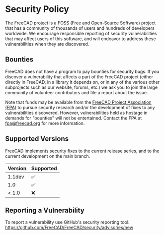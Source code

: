 # Security Policy

The FreeCAD project is a FOSS (Free and Open-Source Software) project that has a community of thousands of users and
hundreds of developers worldwide. We encourage responsible reporting of security vulnerabilities that may affect users
of this software, and will endeavor to address these vulnerabilities when they are discovered.

## Bounties

FreeCAD does not have a program to pay bounties for security bugs. If you discover a vulnerability that affects a part
of the FreeCAD project (either directly in FreeCAD, in a library it depends on, or in any of the various other
subprojects such as our website, forums, etc.) we ask you to join the large community of volunteer contributors and
file a report about the issue.

Note that funds may be available from the [FreeCAD Project Association (FPA)](https://fpa.freecad.org) to pursue
security research and/or the development of fixes to any vulnerabilities discovered. However, vulnerabilities held as
hostage in demands for "bounties" will not be entertained. Contact the FPA at fpa@freecad.org for more information.

## Supported Versions

FreeCAD implements security fixes to the current release series, and to the current development on the main branch.

| Version | Supported          |
|---------|--------------------|
| 1.1dev  | :white_check_mark: |
| 1.0     | :white_check_mark: |
| < 1.0   | :x:                |

## Reporting a Vulnerability

To report a vulnerability use GitHub's security reporting tool:
https://github.com/FreeCAD/FreeCAD/security/advisories/new

